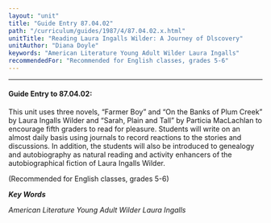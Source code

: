 ```yaml
---
layout: "unit"
title: "Guide Entry 87.04.02"
path: "/curriculum/guides/1987/4/87.04.02.x.html"
unitTitle: "Reading Laura Ingalls Wilder: A Journey of Dlscovery"
unitAuthor: "Diana Doyle"
keywords: "American Literature Young Adult Wilder Laura Ingalls"
recommendedFor: "Recommended for English classes, grades 5-6"
---
```

<body>
<hr/>
<h4>
Guide Entry to 87.04.02:
</h4>
This unit uses three novels, “Farmer Boy” and “On the Banks of Plum Creek” by Laura Ingalls Wilder and “Sarah, Plain and Tall” by Particia MacLachlan to encourage fifth graders to read for pleasure. Students will write on an almost daily basis using journals to record reactions to the stories and discussions. In addition, the students will also be introduced to genealogy and autobiography as natural reading and activity enhancers of the autobiographical fiction of Laura Ingalls Wilder.
<p>
(Recommended for English classes, grades 5-6)
</p>
<p>
<b>
<i>
Key Words
</i>
</b>
<br/>
</p>
<p>
<i>
American Literature Young Adult Wilder Laura Ingalls
</i>
</p>
</body>